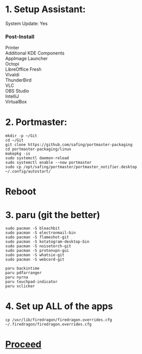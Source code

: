 # 1. Setup Assistant:
System Update: Yes

### Post-Install
Printer<br>
Additional KDE Components<br>
AppImage Launcher<br>
Octopi<br>
LibreOffice Fresh<br>
Vivaldi<br>
ThunderBird<br>
VLC<br>
OBS Studio<br>
IntelliJ<br>
VirtualBox<br>

# 2. Portmaster:

```
mkdir -p ~/Git
cd ~/Git
git clone https://github.com/safing/portmaster-packaging
cd portmaster-packaging/linux
makepkg -is
sudo systemctl daemon-reload
sudo systemctl enable --now portmaster
sudo cp /opt/safing/portmaster/portmaster_notifier.desktop ~/.config/autostart/
```

# Reboot

# 3. paru (git the better)

```
sudo pacman -S bleachbit
sudo pacman -S electronmail-bin
sudo pacman -S flameshot-git
sudo pacman -S kotatogram-desktop-bin
sudo pacman -S noisetorch-git
sudo pacman -S protonvpn-gui
sudo pacman -S whatsie-git
sudo pacman -S webcord-git
```
```
paru backintime
paru pdfarranger
paru nyrna
paru touchpad-indicator
paru xclicker
```

# 4. Set up ALL of the apps

```
cp /usr/lib/firedragon/firedragon.overrides.cfg ~/.firedragon/firedragon.overrides.cfg
```

# [Proceed](https://github.com/hookstdev/OmniGuides/blob/omni/OS/Android/nqmido.md)
